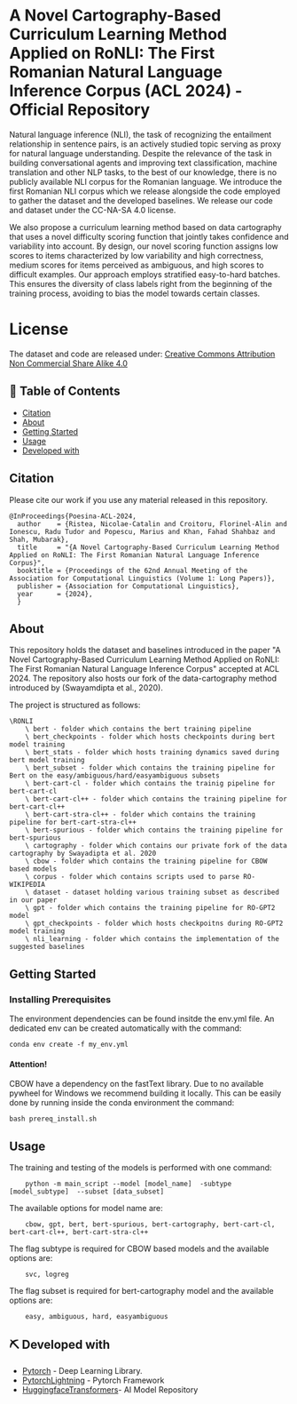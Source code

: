 # A Novel Cartography-Based Curriculum Learning Method Applied on RoNLI: The First Romanian Natural Language Inference Corpus (ACL 2024) - Official Repository

Natural language inference (NLI), the task of recognizing the entailment relationship in sentence pairs, is an actively studied topic serving as proxy for natural language understanding. Despite the relevance of the task in building conversational agents and improving text classification, machine translation and other NLP tasks, to the best of our knowledge, there is no publicly available NLI corpus for the Romanian language. We introduce the first Romanian NLI corpus which we release alongside the code employed to gather the dataset and the developed baselines. We release our code and dataset under the CC-NA-SA 4.0 license.

We also propose a curriculum learning method based on data cartography that uses a novel difficulty scoring function that jointly takes confidence and variability into account. By design, our novel scoring function assigns low scores to items characterized by low variability and high correctness, medium scores for items perceived as ambiguous, and high scores to difficult examples. Our approach employs stratified easy-to-hard batches. This ensures the diversity of class labels right from the beginning of the training process, avoiding to bias the model towards certain classes. 

# License
The dataset and code are released under: [Creative Commons Attribution Non Commercial Share Alike 4.0](https://creativecommons.org/licenses/by-nc-sa/4.0/deed.en)

## 📝 Table of Contents <a name = "tabel_of_contents"></a>

  - [Citation ](#citation-)
  - [About ](#about-)
  - [Getting Started ](#getting-started-)
  - [Usage ](#usage-)
  - [Developed with ](#️-developed-with-)

## Citation <a name = "citation"></a>

Please cite our work if you use any material released in this repository.
```
@InProceedings{Poesina-ACL-2024,
  author    = {Ristea, Nicolae-Catalin and Croitoru, Florinel-Alin and Ionescu, Radu Tudor and Popescu, Marius and Khan, Fahad Shahbaz and Shah, Mubarak},
  title     = "{A Novel Cartography-Based Curriculum Learning Method Applied on RoNLI: The First Romanian Natural Language Inference Corpus}",
  booktitle = {Proceedings of the 62nd Annual Meeting of the Association for Computational Linguistics (Volume 1: Long Papers)},
  publisher = {Association for Computational Linguistics},
  year      = {2024},
  }
```

## About <a name = "about"></a>

This repository holds the dataset and baselines introduced in the paper "A Novel Cartography-Based Curriculum Learning Method Applied on RoNLI: The First Romanian Natural Language Inference Corpus" accepted at ACL 2024. The repository also hosts our fork of the data-cartography method introduced by (Swayamdipta et al., 2020).

The project is structured as follows:

    \RONLI
        \ bert - folder which contains the bert training pipeline
        \ bert_checkpoints - folder which hosts checkpoints during bert model training
        \ bert_stats - folder which hosts training dynamics saved during bert model training
        \ bert_subset - folder which contains the training pipeline for Bert on the easy/ambiguous/hard/easyambiguous subsets
        \ bert-cart-cl - folder which contains the trainig pipeline for bert-cart-cl
        \ bert-cart-cl++ - folder which contains the training pipeline for bert-cart-cl++
        \ bert-cart-stra-cl++ - folder which contains the training pipeline for bert-cart-stra-cl++
        \ bert-spurious - folder which contains the training pipeline for bert-spurious
        \ cartography - folder which contains our private fork of the data cartography by Swayadipta et al. 2020
        \ cbow - folder which contains the training pipeline for CBOW based models
        \ corpus - folder which contains scripts used to parse RO-WIKIPEDIA
        \ dataset - dataset holding various training subset as described in our paper
        \ gpt - folder which contains the training pipeline for RO-GPT2 model
        \ gpt_checkpoints - folder which hosts checkpoitns during RO-GPT2 model training
        \ nli_learning - folder which contains the implementation of the suggested baselines

## Getting Started <a name = "getting_started"></a>

### Installing Prerequisites <a name = "prerequisites"></a>

The environment dependencies can be found insitde the env.yml file. An dedicated env can be created automatically with the command:
```
conda env create -f my_env.yml
```

#### Attention! 

CBOW have a dependency on the fastText library. Due to no available pywheel for Windows we recommend building it locally. This can be easily done by running inside the conda environment the command:

```
bash prereq_install.sh
```


## Usage <a name="usage"></a>

The training and testing of the models is performed with one command:  
```
    python -m main_script --model [model_name]  -subtype [model_subtype]  --subset [data_subset]
```

The available options for model name are:

```
    cbow, gpt, bert, bert-spurious, bert-cartography, bert-cart-cl, bert-cart-cl++, bert-cart-stra-cl++
```

The flag subtype is required for CBOW based models and the available options are:
```
    svc, logreg
```

The flag subset is required for bert-cartography model and the available options are:
```
    easy, ambiguous, hard, easyambiguous
```



## ⛏️ Developed with <a name = "developed_with"></a>
- [Pytorch](https://pytorch.org/) - Deep Learning Library.
- [PytorchLightning](https://www.pytorchlightning.ai/index.html) - Pytorch Framework
- [HuggingfaceTransformers](https://huggingface.co/)- AI Model Repository 


